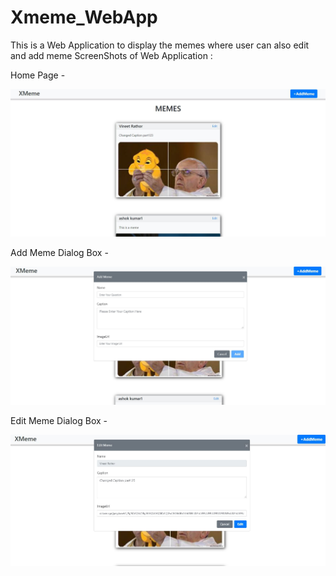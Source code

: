 # Xmeme_WebApp
This is a Web Application to display the memes where user can also edit and add meme
ScreenShots of Web Application : 

Home Page - 

![home_page](https://raw.githubusercontent.com/THE-VR7/Xmeme_WebApp/master/ScreenShots/home.JPG)

Add Meme Dialog Box -

![add_meme](https://raw.githubusercontent.com/THE-VR7/Xmeme_WebApp/master/ScreenShots/add_meme.JPG)

Edit Meme Dialog Box -

![edit_meme](https://raw.githubusercontent.com/THE-VR7/Xmeme_WebApp/master/ScreenShots/edit_meme.JPG)

